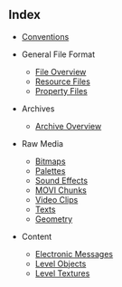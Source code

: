 ## Index

* [Conventions](conventions.md)

* General File Format
  * [File Overview](fileFormat/index.md)
  * [Resource Files](fileFormat/ResourceFiles.md)
  * [Property Files](fileFormat/PropertyFiles.md)

* Archives
  * [Archive Overview](archives/index.md)

* Raw Media
  * [Bitmaps](media/Bitmaps.md)
  * [Palettes](media/Palettes.md)
  * [Sound Effects](media/SoundEffects.md)
  * [MOVI Chunks](media/moviChunks.md)
  * [Video Clips](media/VideoClips.md)
  * [Texts](media/Texts.md)
  * [Geometry](media/Geometry.md)

* Content
  * [Electronic Messages](content/ElectronicMessages.md)
  * [Level Objects](levelObjects/index.md)
  * [Level Textures](content/LevelTextures.md)
